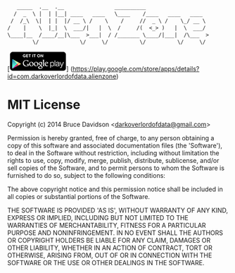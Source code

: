     
       _____  .__  .__                __________                    
      /  _  \ |  | |__| ____   ____   \____    /____   ____   ____  
     /  /_\  \|  | |  |/ __ \ /    \    /     //  _ \ /    \_/ __ \ 
    /    |    \  |_|  \  ___/|   |  \  /     /(  <_> )   |  \  ___/ 
    \____|__  /____/__|\___  >___|  / /_______ \____/|___|  /\___  >
            \/             \/     \/          \/          \/     \/ 


[![Get it on Google Play](assets/en_generic_rgb_wo_45.png)] (https://play.google.com/store/apps/details?id=com.darkoverlordofdata.alienzone)

# MIT License

Copyright (c) 2014 Bruce Davidson &lt;darkoverlordofdata@gmail.com&gt;

Permission is hereby granted, free of charge, to any person obtaining
a copy of this software and associated documentation files (the
'Software'), to deal in the Software without restriction, including
without limitation the rights to use, copy, modify, merge, publish,
distribute, sublicense, and/or sell copies of the Software, and to
permit persons to whom the Software is furnished to do so, subject to
the following conditions:

The above copyright notice and this permission notice shall be
included in all copies or substantial portions of the Software.

THE SOFTWARE IS PROVIDED 'AS IS', WITHOUT WARRANTY OF ANY KIND,
EXPRESS OR IMPLIED, INCLUDING BUT NOT LIMITED TO THE WARRANTIES OF
MERCHANTABILITY, FITNESS FOR A PARTICULAR PURPOSE AND NONINFRINGEMENT.
IN NO EVENT SHALL THE AUTHORS OR COPYRIGHT HOLDERS BE LIABLE FOR ANY
CLAIM, DAMAGES OR OTHER LIABILITY, WHETHER IN AN ACTION OF CONTRACT,
TORT OR OTHERWISE, ARISING FROM, OUT OF OR IN CONNECTION WITH THE
SOFTWARE OR THE USE OR OTHER DEALINGS IN THE SOFTWARE.